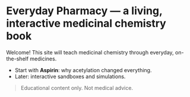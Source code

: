 # Everyday Pharmacy — a living, interactive medicinal chemistry book

Welcome! This site will teach medicinal chemistry through everyday, on-the-shelf medicines.

- Start with **Aspirin**: why acetylation changed everything.
- Later: interactive sandboxes and simulations.

> Educational content only. Not medical advice.
